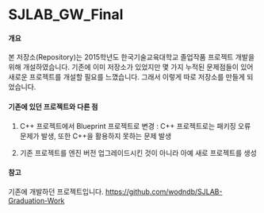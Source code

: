 # SJLAB_GW_Final

#### 개요

본 저장소(Repository)는 2015학년도 한국기술교육대학교 졸업작품 프로젝트 개발을 위해 개설하였습니다. 기존에 이미 저장소가 있었지만 몇 가지 누적된 문제점들이 있어 새로운 프로젝트를 개설할 필요를 느꼈습니다. 그래서 이렇게 따로 저장소를 만들게 되었습니다.

#### 기존에 있던 프로젝트와 다른 점

1. C++ 프로젝트에서 Blueprint 프로젝트로 변경 : C++ 프로젝트로는 패키징 오류 문제가 발생, 또한 C++을 활용하지 못하는 문제 발생

2. 기존 프로젝트를 엔진 버전 업그레이드시킨 것이 아니라 아예 새로 프로젝트를 생성

#### 참고

기존에 개발하던 프로젝트입니다. https://github.com/wodndb/SJLAB-Graduation-Work
